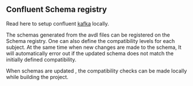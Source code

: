 ## Confluent Schema registry

Read here to setup confluent [kafka](./kafka.md) locally. 

The schemas generated from the avdl files can be registered on the Schema registry. 
One can also define the compatibility levels for each subject. At the same time when new changes are made to the schema, 
It will automatically error out if the updated schema does not match the initially defined compatibility.

When schemas are updated , the compatibility checks can be made locally while building the project.

